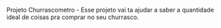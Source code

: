 Projeto Churrascometro - Esse projeto vai ta ajudar a saber a quantidade ideal de coisas pra comprar no seu churrasco.
